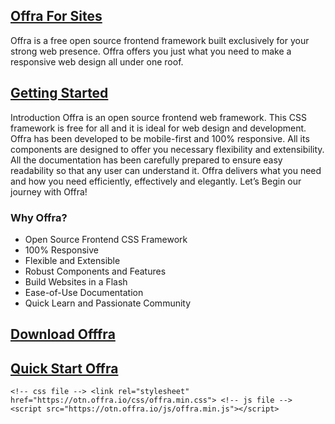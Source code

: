 ## [Offra For Sites](http://offra.io/)

Offra is a free open source frontend framework built exclusively for your strong web presence. Offra offers you just what you need to make a responsive web design all under one roof.

## [Getting Started](https://offra.io/getting-started/index.php)

Introduction Offra is an open source frontend web framework. This CSS framework is free for all and it is ideal for web design and development. Offra has been developed to be mobile-first and 100% responsive. All its components are designed to offer you necessary flexibility and extensibility. All the documentation has been carefully prepared to ensure easy readability so that any user can understand it. Offra delivers what you need and how you need efficiently, effectively and elegantly. Let’s Begin our journey with Offra!

### Why Offra?

*   Open Source Frontend CSS Framework
*   100% Responsive
*   Flexible and Extensible
*   Robust Components and Features
*   Build Websites in a Flash
*   Ease-of-Use Documentation
*   Quick Learn and Passionate Community

## [Download Offfra](https://offra.io/getting-started/download.php)

## [Quick Start Offra](https://offra.io/getting-started/download.php)

`<!-- css file --> <link rel="stylesheet" href="https://otn.offra.io/css/offra.min.css"> <!-- js file --> <script src="https://otn.offra.io/js/offra.min.js"></script>`